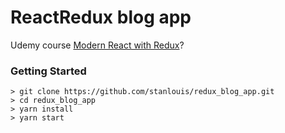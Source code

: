 # ReactRedux blog app

Udemy course [Modern React with Redux](https://www.udemy.com/react-redux/)?

### Getting Started

```
> git clone https://github.com/stanlouis/redux_blog_app.git
> cd redux_blog_app
> yarn install
> yarn start
```
